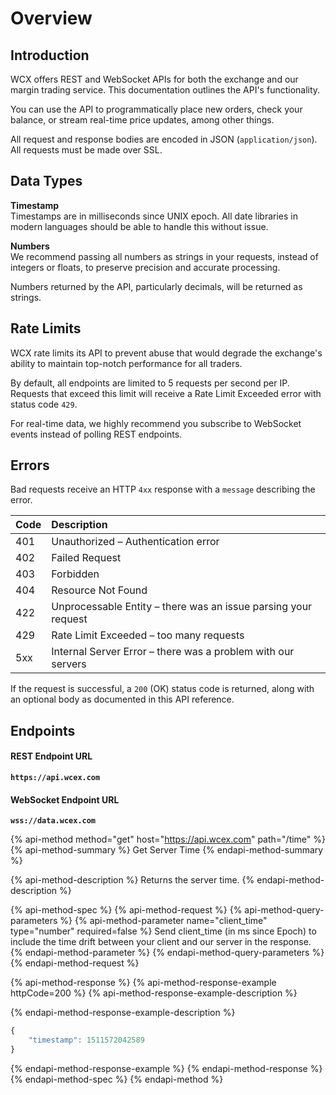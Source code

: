 # Overview

## Introduction

WCX offers REST and WebSocket APIs for both the exchange and our margin trading service. This documentation outlines the API's functionality.

You can use the API to programmatically place new orders, check your balance, or stream real-time price updates, among other things.

All request and response bodies are encoded in JSON \(`application/json`\). All requests must be made over SSL.

## Data Types

**Timestamp**  
Timestamps are in milliseconds since UNIX epoch. All date libraries in modern languages should be able to handle this without issue.

**Numbers**  
We recommend passing all numbers as strings in your requests, instead of integers or floats, to preserve precision and accurate processing.

Numbers returned by the API, particularly decimals, will be returned as strings.

## Rate Limits

WCX rate limits its API to prevent abuse that would degrade the exchange's ability to maintain top-notch performance for all traders.

By default, all endpoints are limited to 5 requests per second per IP. Requests that exceed this limit will receive a Rate Limit Exceeded error with status code `429`.

For real-time data, we highly recommend you subscribe to WebSocket events instead of polling REST endpoints.

## Errors

Bad requests receive an HTTP `4xx` response with a `message` describing the error.

| Code | Description |
| :--- | :--- |
| 401 | Unauthorized – Authentication error |
| 402 | Failed Request |
| 403 | Forbidden |
| 404 | Resource Not Found |
| 422 | Unprocessable Entity – there was an issue parsing your request |
| 429 | Rate Limit Exceeded – too many requests |
| 5xx | Internal Server Error – there was a problem with our servers |

If the request is successful, a `200` \(OK\) status code is returned, along with an optional body as documented in this API reference.

## Endpoints

#### **REST Endpoint URL**

**`https://api.wcex.com`**

#### WebSocket Endpoint URL

**`wss://data.wcex.com`**

{% api-method method="get" host="https://api.wcex.com" path="/time" %}
{% api-method-summary %}
Get Server Time
{% endapi-method-summary %}

{% api-method-description %}
Returns the server time.
{% endapi-method-description %}

{% api-method-spec %}
{% api-method-request %}
{% api-method-query-parameters %}
{% api-method-parameter name="client\_time" type="number" required=false %}
Send client\_time \(in ms since Epoch\) to include the time drift between your client and our server in the response.
{% endapi-method-parameter %}
{% endapi-method-query-parameters %}
{% endapi-method-request %}

{% api-method-response %}
{% api-method-response-example httpCode=200 %}
{% api-method-response-example-description %}

{% endapi-method-response-example-description %}

```javascript
{
    "timestamp": 1511572042589
}
```
{% endapi-method-response-example %}
{% endapi-method-response %}
{% endapi-method-spec %}
{% endapi-method %}



